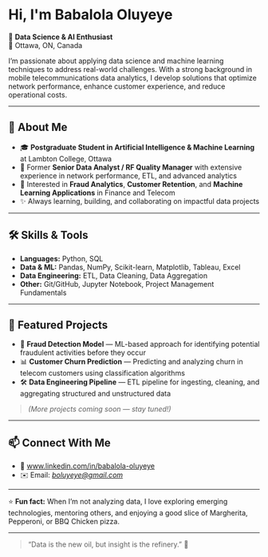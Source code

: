 #  Hi, I'm Babalola Oluyeye

🎯 **Data Science & AI Enthusiast**  
📍 Ottawa, ON, Canada  

I’m passionate about applying data science and machine learning techniques to address real-world challenges. With a strong background in mobile telecommunications data analytics, I develop solutions that optimize network performance, enhance customer experience, and reduce operational costs.

---

## 🧠 About Me

- 🎓 **Postgraduate Student in Artificial Intelligence & Machine Learning** at Lambton College, Ottawa  
- 💼 Former **Senior Data Analyst / RF Quality Manager** with extensive experience in network performance, ETL, and advanced analytics  
- 🚀 Interested in **Fraud Analytics**, **Customer Retention**, and **Machine Learning Applications** in Finance and Telecom  
- ✨ Always learning, building, and collaborating on impactful data projects

---

## 🛠️ Skills & Tools

- **Languages:** Python, SQL 
- **Data & ML:** Pandas, NumPy, Scikit-learn, Matplotlib, Tableau, Excel  
- **Data Engineering:** ETL, Data Cleaning, Data Aggregation  
- **Other:** Git/GitHub, Jupyter Notebook, Project Management Fundamentals

---

## 📌 Featured Projects

- 🧠 **Fraud Detection Model** — ML-based approach for identifying potential fraudulent activities before they occur  
- 📊 **Customer Churn Prediction** — Predicting and analyzing churn in telecom customers using classification algorithms  
- 🛠️ **Data Engineering Pipeline** — ETL pipeline for ingesting, cleaning, and aggregating structured and unstructured data

> *(More projects coming soon — stay tuned!)*

---

## 📫 Connect With Me

- 💼 www.linkedin.com/in/babalola-oluyeye 
- ✉️ Email: *boluyeye@gmail.com*  


---

⭐ **Fun fact:** When I’m not analyzing data, I love exploring emerging technologies, mentoring others, and enjoying a good slice of Margherita, Pepperoni, or BBQ Chicken pizza.  

---

> “Data is the new oil, but insight is the refinery.” 🚀

